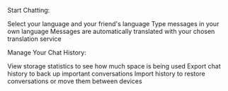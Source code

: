 Start Chatting:

Select your language and your friend's language
Type messages in your own language
Messages are automatically translated with your chosen translation service


Manage Your Chat History:

View storage statistics to see how much space is being used
Export chat history to back up important conversations
Import history to restore conversations or move them between devices
